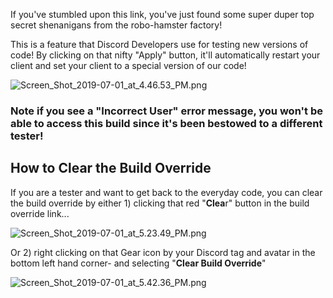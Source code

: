 <p>If you've stumbled upon this link, you've just found some super duper top secret shenanigans from the robo-hamster factory! </p>
<p>This is a feature that Discord Developers use for testing new versions of code! By clicking on that nifty "Apply" button, it'll automatically restart your client and set your client to a special version of our code!</p>
<p><img src="https://support.discord.com/hc/article_attachments/360032429631/Screen_Shot_2019-07-01_at_4.46.53_PM.png" alt="Screen_Shot_2019-07-01_at_4.46.53_PM.png"></p>
<h3>Note if you see a "Incorrect User" error message, you won't be able to access this build since it's been bestowed to a different tester! </h3>
<h2>How to Clear the Build Override</h2>
<p>If you are a tester and want to get back to the everyday code, you can clear the build override by either 1) clicking that red "<strong>Clea</strong>r" button in the build override link...</p>
<p><img src="https://support.discord.com/hc/article_attachments/360032443312/Screen_Shot_2019-07-01_at_5.23.49_PM.png" alt="Screen_Shot_2019-07-01_at_5.23.49_PM.png"></p>
<p>Or 2) right clicking on that Gear icon by your Discord tag and avatar in the bottom left hand corner- and selecting "<strong>Clear Build Override</strong>"</p>
<p><img src="https://support.discord.com/hc/article_attachments/360032425071/Screen_Shot_2019-07-01_at_5.42.36_PM.png" alt="Screen_Shot_2019-07-01_at_5.42.36_PM.png"></p>
<p> </p>